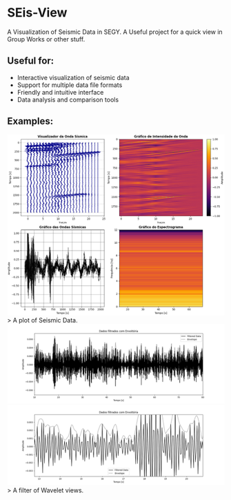 # SEis-View
A Visualization of Seismic Data in SEGY. A Useful project for a quick view in Group Works or other stuff. 

## Useful for: 

- Interactive visualization of seismic data
- Support for multiple data file formats
- Friendly and intuitive interface
- Data analysis and comparison tools

## Examples:

<img src="plots/SEIS.png" alt="img1">
> A plot of Seismic Data. 

<img src="plots/filter.png" alt="img2">
<img src="plots/filter_2.png" alt="img1">
> A filter of Wavelet views. 




